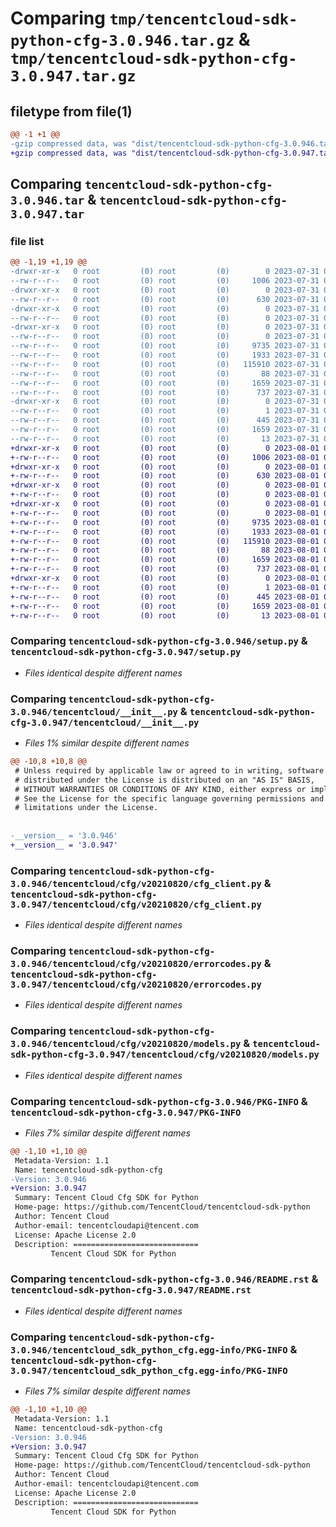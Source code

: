 # Comparing `tmp/tencentcloud-sdk-python-cfg-3.0.946.tar.gz` & `tmp/tencentcloud-sdk-python-cfg-3.0.947.tar.gz`

## filetype from file(1)

```diff
@@ -1 +1 @@
-gzip compressed data, was "dist/tencentcloud-sdk-python-cfg-3.0.946.tar", last modified: Mon Jul 31 00:21:55 2023, max compression
+gzip compressed data, was "dist/tencentcloud-sdk-python-cfg-3.0.947.tar", last modified: Tue Aug  1 00:33:07 2023, max compression
```

## Comparing `tencentcloud-sdk-python-cfg-3.0.946.tar` & `tencentcloud-sdk-python-cfg-3.0.947.tar`

### file list

```diff
@@ -1,19 +1,19 @@
-drwxr-xr-x   0 root         (0) root         (0)        0 2023-07-31 00:21:55.000000 tencentcloud-sdk-python-cfg-3.0.946/
--rw-r--r--   0 root         (0) root         (0)     1006 2023-07-31 00:21:55.000000 tencentcloud-sdk-python-cfg-3.0.946/setup.py
-drwxr-xr-x   0 root         (0) root         (0)        0 2023-07-31 00:21:55.000000 tencentcloud-sdk-python-cfg-3.0.946/tencentcloud/
--rw-r--r--   0 root         (0) root         (0)      630 2023-07-31 00:21:55.000000 tencentcloud-sdk-python-cfg-3.0.946/tencentcloud/__init__.py
-drwxr-xr-x   0 root         (0) root         (0)        0 2023-07-31 00:21:55.000000 tencentcloud-sdk-python-cfg-3.0.946/tencentcloud/cfg/
--rw-r--r--   0 root         (0) root         (0)        0 2023-07-31 00:21:55.000000 tencentcloud-sdk-python-cfg-3.0.946/tencentcloud/cfg/__init__.py
-drwxr-xr-x   0 root         (0) root         (0)        0 2023-07-31 00:21:55.000000 tencentcloud-sdk-python-cfg-3.0.946/tencentcloud/cfg/v20210820/
--rw-r--r--   0 root         (0) root         (0)        0 2023-07-31 00:21:55.000000 tencentcloud-sdk-python-cfg-3.0.946/tencentcloud/cfg/v20210820/__init__.py
--rw-r--r--   0 root         (0) root         (0)     9735 2023-07-31 00:21:55.000000 tencentcloud-sdk-python-cfg-3.0.946/tencentcloud/cfg/v20210820/cfg_client.py
--rw-r--r--   0 root         (0) root         (0)     1933 2023-07-31 00:21:55.000000 tencentcloud-sdk-python-cfg-3.0.946/tencentcloud/cfg/v20210820/errorcodes.py
--rw-r--r--   0 root         (0) root         (0)   115910 2023-07-31 00:21:55.000000 tencentcloud-sdk-python-cfg-3.0.946/tencentcloud/cfg/v20210820/models.py
--rw-r--r--   0 root         (0) root         (0)       88 2023-07-31 00:21:55.000000 tencentcloud-sdk-python-cfg-3.0.946/setup.cfg
--rw-r--r--   0 root         (0) root         (0)     1659 2023-07-31 00:21:55.000000 tencentcloud-sdk-python-cfg-3.0.946/PKG-INFO
--rw-r--r--   0 root         (0) root         (0)      737 2023-07-31 00:21:55.000000 tencentcloud-sdk-python-cfg-3.0.946/README.rst
-drwxr-xr-x   0 root         (0) root         (0)        0 2023-07-31 00:21:55.000000 tencentcloud-sdk-python-cfg-3.0.946/tencentcloud_sdk_python_cfg.egg-info/
--rw-r--r--   0 root         (0) root         (0)        1 2023-07-31 00:21:55.000000 tencentcloud-sdk-python-cfg-3.0.946/tencentcloud_sdk_python_cfg.egg-info/dependency_links.txt
--rw-r--r--   0 root         (0) root         (0)      445 2023-07-31 00:21:55.000000 tencentcloud-sdk-python-cfg-3.0.946/tencentcloud_sdk_python_cfg.egg-info/SOURCES.txt
--rw-r--r--   0 root         (0) root         (0)     1659 2023-07-31 00:21:55.000000 tencentcloud-sdk-python-cfg-3.0.946/tencentcloud_sdk_python_cfg.egg-info/PKG-INFO
--rw-r--r--   0 root         (0) root         (0)       13 2023-07-31 00:21:55.000000 tencentcloud-sdk-python-cfg-3.0.946/tencentcloud_sdk_python_cfg.egg-info/top_level.txt
+drwxr-xr-x   0 root         (0) root         (0)        0 2023-08-01 00:33:07.000000 tencentcloud-sdk-python-cfg-3.0.947/
+-rw-r--r--   0 root         (0) root         (0)     1006 2023-08-01 00:33:07.000000 tencentcloud-sdk-python-cfg-3.0.947/setup.py
+drwxr-xr-x   0 root         (0) root         (0)        0 2023-08-01 00:33:07.000000 tencentcloud-sdk-python-cfg-3.0.947/tencentcloud/
+-rw-r--r--   0 root         (0) root         (0)      630 2023-08-01 00:33:07.000000 tencentcloud-sdk-python-cfg-3.0.947/tencentcloud/__init__.py
+drwxr-xr-x   0 root         (0) root         (0)        0 2023-08-01 00:33:07.000000 tencentcloud-sdk-python-cfg-3.0.947/tencentcloud/cfg/
+-rw-r--r--   0 root         (0) root         (0)        0 2023-08-01 00:33:07.000000 tencentcloud-sdk-python-cfg-3.0.947/tencentcloud/cfg/__init__.py
+drwxr-xr-x   0 root         (0) root         (0)        0 2023-08-01 00:33:07.000000 tencentcloud-sdk-python-cfg-3.0.947/tencentcloud/cfg/v20210820/
+-rw-r--r--   0 root         (0) root         (0)        0 2023-08-01 00:33:07.000000 tencentcloud-sdk-python-cfg-3.0.947/tencentcloud/cfg/v20210820/__init__.py
+-rw-r--r--   0 root         (0) root         (0)     9735 2023-08-01 00:33:07.000000 tencentcloud-sdk-python-cfg-3.0.947/tencentcloud/cfg/v20210820/cfg_client.py
+-rw-r--r--   0 root         (0) root         (0)     1933 2023-08-01 00:33:07.000000 tencentcloud-sdk-python-cfg-3.0.947/tencentcloud/cfg/v20210820/errorcodes.py
+-rw-r--r--   0 root         (0) root         (0)   115910 2023-08-01 00:33:07.000000 tencentcloud-sdk-python-cfg-3.0.947/tencentcloud/cfg/v20210820/models.py
+-rw-r--r--   0 root         (0) root         (0)       88 2023-08-01 00:33:07.000000 tencentcloud-sdk-python-cfg-3.0.947/setup.cfg
+-rw-r--r--   0 root         (0) root         (0)     1659 2023-08-01 00:33:07.000000 tencentcloud-sdk-python-cfg-3.0.947/PKG-INFO
+-rw-r--r--   0 root         (0) root         (0)      737 2023-08-01 00:33:07.000000 tencentcloud-sdk-python-cfg-3.0.947/README.rst
+drwxr-xr-x   0 root         (0) root         (0)        0 2023-08-01 00:33:07.000000 tencentcloud-sdk-python-cfg-3.0.947/tencentcloud_sdk_python_cfg.egg-info/
+-rw-r--r--   0 root         (0) root         (0)        1 2023-08-01 00:33:07.000000 tencentcloud-sdk-python-cfg-3.0.947/tencentcloud_sdk_python_cfg.egg-info/dependency_links.txt
+-rw-r--r--   0 root         (0) root         (0)      445 2023-08-01 00:33:07.000000 tencentcloud-sdk-python-cfg-3.0.947/tencentcloud_sdk_python_cfg.egg-info/SOURCES.txt
+-rw-r--r--   0 root         (0) root         (0)     1659 2023-08-01 00:33:07.000000 tencentcloud-sdk-python-cfg-3.0.947/tencentcloud_sdk_python_cfg.egg-info/PKG-INFO
+-rw-r--r--   0 root         (0) root         (0)       13 2023-08-01 00:33:07.000000 tencentcloud-sdk-python-cfg-3.0.947/tencentcloud_sdk_python_cfg.egg-info/top_level.txt
```

### Comparing `tencentcloud-sdk-python-cfg-3.0.946/setup.py` & `tencentcloud-sdk-python-cfg-3.0.947/setup.py`

 * *Files identical despite different names*

### Comparing `tencentcloud-sdk-python-cfg-3.0.946/tencentcloud/__init__.py` & `tencentcloud-sdk-python-cfg-3.0.947/tencentcloud/__init__.py`

 * *Files 1% similar despite different names*

```diff
@@ -10,8 +10,8 @@
 # Unless required by applicable law or agreed to in writing, software
 # distributed under the License is distributed on an "AS IS" BASIS,
 # WITHOUT WARRANTIES OR CONDITIONS OF ANY KIND, either express or implied.
 # See the License for the specific language governing permissions and
 # limitations under the License.
 
 
-__version__ = '3.0.946'
+__version__ = '3.0.947'
```

### Comparing `tencentcloud-sdk-python-cfg-3.0.946/tencentcloud/cfg/v20210820/cfg_client.py` & `tencentcloud-sdk-python-cfg-3.0.947/tencentcloud/cfg/v20210820/cfg_client.py`

 * *Files identical despite different names*

### Comparing `tencentcloud-sdk-python-cfg-3.0.946/tencentcloud/cfg/v20210820/errorcodes.py` & `tencentcloud-sdk-python-cfg-3.0.947/tencentcloud/cfg/v20210820/errorcodes.py`

 * *Files identical despite different names*

### Comparing `tencentcloud-sdk-python-cfg-3.0.946/tencentcloud/cfg/v20210820/models.py` & `tencentcloud-sdk-python-cfg-3.0.947/tencentcloud/cfg/v20210820/models.py`

 * *Files identical despite different names*

### Comparing `tencentcloud-sdk-python-cfg-3.0.946/PKG-INFO` & `tencentcloud-sdk-python-cfg-3.0.947/PKG-INFO`

 * *Files 7% similar despite different names*

```diff
@@ -1,10 +1,10 @@
 Metadata-Version: 1.1
 Name: tencentcloud-sdk-python-cfg
-Version: 3.0.946
+Version: 3.0.947
 Summary: Tencent Cloud Cfg SDK for Python
 Home-page: https://github.com/TencentCloud/tencentcloud-sdk-python
 Author: Tencent Cloud
 Author-email: tencentcloudapi@tencent.com
 License: Apache License 2.0
 Description: ============================
         Tencent Cloud SDK for Python
```

### Comparing `tencentcloud-sdk-python-cfg-3.0.946/README.rst` & `tencentcloud-sdk-python-cfg-3.0.947/README.rst`

 * *Files identical despite different names*

### Comparing `tencentcloud-sdk-python-cfg-3.0.946/tencentcloud_sdk_python_cfg.egg-info/PKG-INFO` & `tencentcloud-sdk-python-cfg-3.0.947/tencentcloud_sdk_python_cfg.egg-info/PKG-INFO`

 * *Files 7% similar despite different names*

```diff
@@ -1,10 +1,10 @@
 Metadata-Version: 1.1
 Name: tencentcloud-sdk-python-cfg
-Version: 3.0.946
+Version: 3.0.947
 Summary: Tencent Cloud Cfg SDK for Python
 Home-page: https://github.com/TencentCloud/tencentcloud-sdk-python
 Author: Tencent Cloud
 Author-email: tencentcloudapi@tencent.com
 License: Apache License 2.0
 Description: ============================
         Tencent Cloud SDK for Python
```

